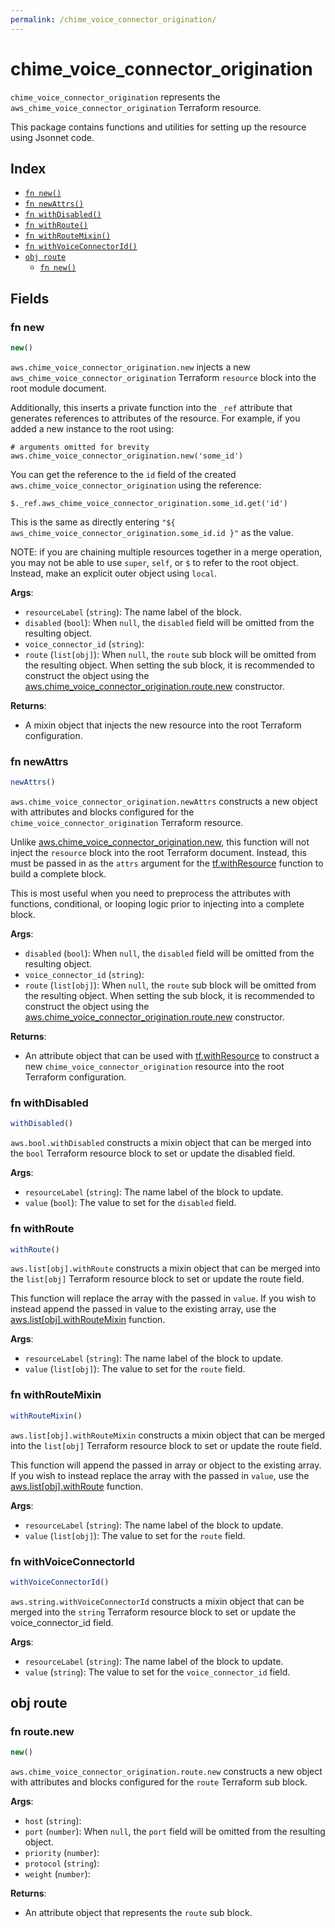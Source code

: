 ```yaml
---
permalink: /chime_voice_connector_origination/
---
```


# chime_voice_connector_origination

`chime_voice_connector_origination` represents the `aws_chime_voice_connector_origination` Terraform resource.



This package contains functions and utilities for setting up the resource using Jsonnet code.


## Index

* [`fn new()`](#fn-new)
* [`fn newAttrs()`](#fn-newattrs)
* [`fn withDisabled()`](#fn-withdisabled)
* [`fn withRoute()`](#fn-withroute)
* [`fn withRouteMixin()`](#fn-withroutemixin)
* [`fn withVoiceConnectorId()`](#fn-withvoiceconnectorid)
* [`obj route`](#obj-route)
  * [`fn new()`](#fn-routenew)

## Fields

### fn new

```ts
new()
```


`aws.chime_voice_connector_origination.new` injects a new `aws_chime_voice_connector_origination` Terraform `resource`
block into the root module document.

Additionally, this inserts a private function into the `_ref` attribute that generates references to attributes of the
resource. For example, if you added a new instance to the root using:

    # arguments omitted for brevity
    aws.chime_voice_connector_origination.new('some_id')

You can get the reference to the `id` field of the created `aws.chime_voice_connector_origination` using the reference:

    $._ref.aws_chime_voice_connector_origination.some_id.get('id')

This is the same as directly entering `"${ aws_chime_voice_connector_origination.some_id.id }"` as the value.

NOTE: if you are chaining multiple resources together in a merge operation, you may not be able to use `super`, `self`,
or `$` to refer to the root object. Instead, make an explicit outer object using `local`.

**Args**:
  - `resourceLabel` (`string`): The name label of the block.
  - `disabled` (`bool`):  When `null`, the `disabled` field will be omitted from the resulting object.
  - `voice_connector_id` (`string`): 
  - `route` (`list[obj]`):  When `null`, the `route` sub block will be omitted from the resulting object. When setting the sub block, it is recommended to construct the object using the [aws.chime_voice_connector_origination.route.new](#fn-routenew) constructor.

**Returns**:
- A mixin object that injects the new resource into the root Terraform configuration.


### fn newAttrs

```ts
newAttrs()
```


`aws.chime_voice_connector_origination.newAttrs` constructs a new object with attributes and blocks configured for the `chime_voice_connector_origination`
Terraform resource.

Unlike [aws.chime_voice_connector_origination.new](#fn-new), this function will not inject the `resource`
block into the root Terraform document. Instead, this must be passed in as the `attrs` argument for the
[tf.withResource](https://github.com/tf-libsonnet/core/tree/main/docs#fn-withresource) function to build a complete block.

This is most useful when you need to preprocess the attributes with functions, conditional, or looping logic prior to
injecting into a complete block.

**Args**:
  - `disabled` (`bool`):  When `null`, the `disabled` field will be omitted from the resulting object.
  - `voice_connector_id` (`string`): 
  - `route` (`list[obj]`):  When `null`, the `route` sub block will be omitted from the resulting object. When setting the sub block, it is recommended to construct the object using the [aws.chime_voice_connector_origination.route.new](#fn-routenew) constructor.

**Returns**:
  - An attribute object that can be used with [tf.withResource](https://github.com/tf-libsonnet/core/tree/main/docs#fn-withresource) to construct a new `chime_voice_connector_origination` resource into the root Terraform configuration.


### fn withDisabled

```ts
withDisabled()
```

`aws.bool.withDisabled` constructs a mixin object that can be merged into the `bool`
Terraform resource block to set or update the disabled field.



**Args**:
  - `resourceLabel` (`string`): The name label of the block to update.
  - `value` (`bool`): The value to set for the `disabled` field.


### fn withRoute

```ts
withRoute()
```

`aws.list[obj].withRoute` constructs a mixin object that can be merged into the `list[obj]`
Terraform resource block to set or update the route field.

This function will replace the array with the passed in `value`. If you wish to instead append the
passed in value to the existing array, use the [aws.list[obj].withRouteMixin](TODO) function.


**Args**:
  - `resourceLabel` (`string`): The name label of the block to update.
  - `value` (`list[obj]`): The value to set for the `route` field.


### fn withRouteMixin

```ts
withRouteMixin()
```

`aws.list[obj].withRouteMixin` constructs a mixin object that can be merged into the `list[obj]`
Terraform resource block to set or update the route field.

This function will append the passed in array or object to the existing array. If you wish
to instead replace the array with the passed in `value`, use the [aws.list[obj].withRoute](TODO)
function.


**Args**:
  - `resourceLabel` (`string`): The name label of the block to update.
  - `value` (`list[obj]`): The value to set for the `route` field.


### fn withVoiceConnectorId

```ts
withVoiceConnectorId()
```

`aws.string.withVoiceConnectorId` constructs a mixin object that can be merged into the `string`
Terraform resource block to set or update the voice_connector_id field.



**Args**:
  - `resourceLabel` (`string`): The name label of the block to update.
  - `value` (`string`): The value to set for the `voice_connector_id` field.


## obj route



### fn route.new

```ts
new()
```


`aws.chime_voice_connector_origination.route.new` constructs a new object with attributes and blocks configured for the `route`
Terraform sub block.



**Args**:
  - `host` (`string`): 
  - `port` (`number`):  When `null`, the `port` field will be omitted from the resulting object.
  - `priority` (`number`): 
  - `protocol` (`string`): 
  - `weight` (`number`): 

**Returns**:
  - An attribute object that represents the `route` sub block.
